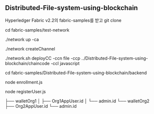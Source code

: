 ## Distributed-File-system-using-blockchain

Hyperledger Fabric v2.2의 fabric-samples를 받고 git clone

cd fabric-samples/test-network

./network up -ca

./network createChannel

./network.sh deployCC -ccn file -ccp ../Distributed-File-system-using-blockchain/chaincode -ccl javascript

cd fabric-samples/Distributed-File-system-using-blockchain/backend

node enrollment.js

node registerUser.js

├── walletOrg1
│   ├── Org1AppUser.id
│   └── admin.id
└── walletOrg2
    ├── Org2AppUser.id
    └── admin.id
    



